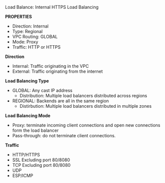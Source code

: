 Load Balance: Internal HTTPS Load Balancing

**PROPERTIES**
- Direction:      Internal
- Type:           Regional
- VPC Routing:    GLOBAL
- Mode:           Proxy
- Traffic:        HTTP or HTTPS


**Direction**
- Internal: Traffic originating in the VPC
- External: Traffic originating from the internet

**Load Balancing Type**
- GLOBAL: Any cast IP address 
    - Distribution: Multiple load balancers distributed across regions
- REGIONAL: Backends are all in the same region
    - Distirbution: Multiple load balancers distributed in multiple zones

**Load Balancing Mode**
- Proxy: terminate incoming client connections and open new connections form the load balancer
- Pass-through: do not terminate client connections.

**Traffic**
- HTTP/HTTPS
- SSL Excluding port 80/8080
- TCP Excluding port 80/8080
- UDP
- ESP/ICMP